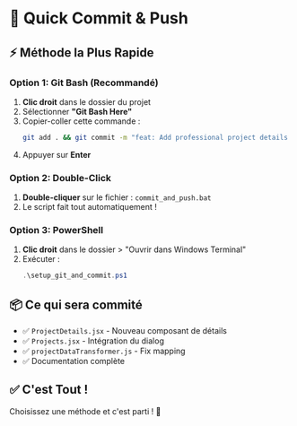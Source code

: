 # 🚀 Quick Commit & Push

## ⚡ Méthode la Plus Rapide

### Option 1: Git Bash (Recommandé)
1. **Clic droit** dans le dossier du projet
2. Sélectionner **"Git Bash Here"**
3. Copier-coller cette commande :
   ```bash
   git add . && git commit -m "feat: Add professional project details dialog with tasks and team info" && git config --global http.sslBackend schannel && git push origin master
   ```
4. Appuyer sur **Enter**

### Option 2: Double-Click
1. **Double-cliquer** sur le fichier : `commit_and_push.bat`
2. Le script fait tout automatiquement !

### Option 3: PowerShell
1. **Clic droit** dans le dossier > "Ouvrir dans Windows Terminal"
2. Exécuter :
   ```powershell
   .\setup_git_and_commit.ps1
   ```

## 📦 Ce qui sera commité

- ✅ `ProjectDetails.jsx` - Nouveau composant de détails
- ✅ `Projects.jsx` - Intégration du dialog
- ✅ `projectDataTransformer.js` - Fix mapping
- ✅ Documentation complète

## ✅ C'est Tout !

Choisissez une méthode et c'est parti ! 🎉
